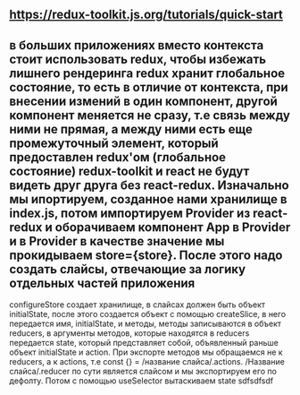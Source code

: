 https://redux-toolkit.js.org/tutorials/quick-start
--
в больших приложениях вместо контекста стоит использовать redux, чтобы избежать лишнего рендеринга
redux хранит глобальное состояние, то есть в отличие от контекста, при внесении измений в один компонент, другой компонент меняется не сразу, т.е связь между ними не прямая, а между ними есть еще промежуточный элемент, который предоставлен redux'ом (глобальное состояние)
redux-toolkit и react не будут видеть друг друга без react-redux. Изначально мы ипортируем, созданное нами хранилище в index.js, потом импортируем Provider из react-redux и оборачиваем компонент App в Provider и в Provider в качестве значение мы прокидываем store={store}. После этого надо создать слайсы, отвечающие за логику отдельных частей приложения
--
configureStore создает хранилище, в слайсах должен быть объект initialState, после этого создается объект с помощью createSlice, в него передается имя, initialState, и методы, методы записываются в объект reducers, в аргументы методов, которые находятся в reducers передается state, который представляет собой, объявленный раньше объект initialState и action. При экспорте методов мы обращаемся не к reducers, а к actions, т.е const {} = /название слайса/.actions. /Название слайса/.reducer по сути является слайсом и мы экспортируем его по дефолту. Потом с помощью useSelector вытаскиваем state
sdfsdfsdf
